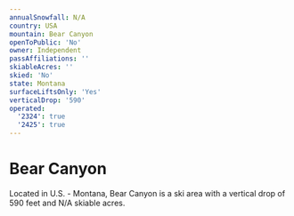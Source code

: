 ```yaml
---
annualSnowfall: N/A
country: USA
mountain: Bear Canyon
openToPublic: 'No'
owner: Independent
passAffiliations: ''
skiableAcres: ''
skied: 'No'
state: Montana
surfaceLiftsOnly: 'Yes'
verticalDrop: '590'
operated:
  '2324': true
  '2425': true
---
```



# Bear Canyon

Located in U.S. - Montana, Bear Canyon is a ski area with a vertical drop of 590 feet and N/A skiable acres.
